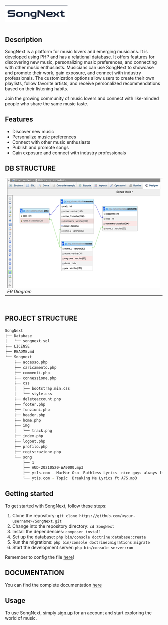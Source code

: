 # [<div class><img src="https://raw.githubusercontent.com/simonedinato/SongNext/main/Logo.png" width="200px" align="left"></div><br><br>](https://simonedinato.altervista.org/Songnext/home.php)

## Description

SongNext is a platform for music lovers and emerging musicians. It is developed using PHP and has a relational database. It offers features for discovering new music, personalizing music preferences, and connecting with other music enthusiasts. Musicians can use SongNext to showcase and promote their work, gain exposure, and connect with industry professionals. The customization options allow users to create their own playlists, follow favorite artists, and receive personalized recommendations based on their listening habits.

Join the growing community of music lovers and connect with like-minded people who share the same music taste. 

## Features

- Discover new music
- Personalize music preferences
- Connect with other music enthusiasts
- Publish and promote songs
- Gain exposure and connect with industry professionals

## DB STRUCTURE

<div align="center">
 <table>
   <tr>
<td><img src="https://raw.githubusercontent.com/simonedinato/SongNext/main/ErDiagram.png" width="500" height="350" /><br>
  <em>ER Diagram</em></td> 
   </tr>
  </table>
</div>
<br>


## PROJECT STRUCTURE
````bash
SongNext
├── Database
│   └── songnext.sql
├── LICENSE
├── README.md
└── Songnext
    ├── accesso.php
    ├── caricamento.php
    ├── commenti.php
    ├── connessione.php
    ├── css
    │   ├── bootstrap.min.css
    │   └── style.css
    ├── deleteaccount.php
    ├── footer.php
    ├── funzioni.php
    ├── header.php
    ├── home.php
    ├── img
    │   └── track.png
    ├── index.php
    ├── logout.php
    ├── profilo.php
    ├── registrazione.php
    └── song
        ├── 1
        ├── AUD-20210520-WA0000.mp3
        ├── yt1s.com - MarMar Oso  Ruthless Lyrics  nice guys always finish last should know that.mp3
        └── yt1s.com - Topic  Breaking Me Lyrics ft A7S.mp3
````

## Getting started

To get started with SongNext, follow these steps:

1. Clone the repository: `git clone https://github.com/<your-username>/SongNext.git`
2. Change into the repository directory: `cd SongNext`
3. Install the dependencies: `composer install`
4. Set up the database: `php bin/console doctrine:database:create`
5. Run the migrations: `php bin/console doctrine:migrations:migrate`
6. Start the development server: `php bin/console server:run`

Remember to config the file [here](https://github.com/simonedinato/SongNext/blob/59bd03928e6e1ec063dc303ae12c37ae1076e233/Songnext/connessione.php)!

## DOCUMENTATION
You can find the complete documentation [here](https://simonedinato.github.io/Songnext-documentation/)

## Usage

To use SongNext, simply [sign up](https://simonedinato.altervista.org/Songnext/index.php) for an account and start exploring the world of music.

